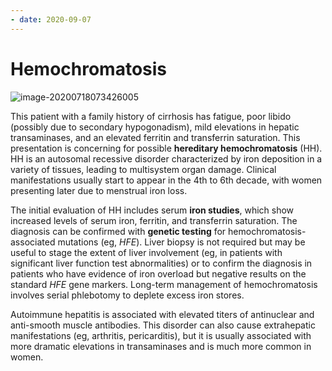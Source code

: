 ```yaml
---
- date: 2020-09-07
---
```


# Hemochromatosis

<!-- hereditary hemochromatosis sx -->

![image-20200718073426005](https://photos.thisispiggy.com/file/wikiFiles/image-20200718073426005.png)

This patient with a family history of cirrhosis has  fatigue, poor libido (possibly due to secondary hypogonadism), mild  elevations in hepatic transaminases, and an elevated ferritin and  transferrin saturation. This presentation is concerning for possible **hereditary hemochromatosis** (HH). HH is an autosomal recessive disorder characterized by iron deposition in a variety of tissues, leading to multisystem organ damage.  Clinical manifestations usually start to appear in the 4th to 6th  decade, with women presenting later due to menstrual iron loss.

The initial evaluation of HH includes serum **iron studies**, which show increased levels of serum iron, ferritin, and transferrin saturation. The diagnosis can be confirmed with **genetic testing** for hemochromatosis-associated mutations (eg, _HFE_).  Liver biopsy is not required but may be useful to stage the extent of  liver involvement (eg, in patients with significant liver function test  abnormalities) or to confirm the diagnosis in patients who have evidence of iron overload but negative results on the standard _HFE_ gene markers. Long-term management of hemochromatosis involves serial phlebotomy to deplete excess iron stores.

Autoimmune hepatitis is associated with elevated titers of antinuclear  and anti-smooth muscle antibodies. This disorder can also cause  extrahepatic manifestations (eg, arthritis, pericarditis), but it is  usually associated with more dramatic elevations in transaminases and is much more common in women.

